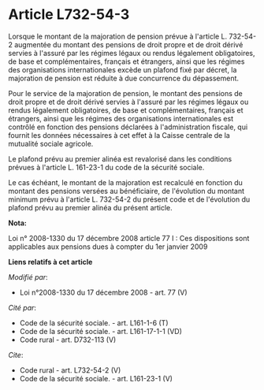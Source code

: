 # Article L732-54-3

Lorsque le montant de la majoration de pension prévue à l'article L. 732-54-2 augmentée du montant des pensions de droit
propre et de droit dérivé servies à l'assuré par les régimes légaux ou rendus légalement obligatoires, de base et
complémentaires, français et étrangers, ainsi que les régimes des organisations internationales excède un plafond fixé par
décret, la majoration de pension est réduite à due concurrence du dépassement. 

Pour le service de la majoration de pension, le montant des pensions de droit propre et de droit dérivé servies à l'assuré
par les régimes légaux ou rendus légalement obligatoires, de base et complémentaires, français et étrangers, ainsi que les
régimes des organisations internationales est contrôlé en fonction des pensions déclarées à l'administration fiscale, qui
fournit les données nécessaires à cet effet à la Caisse centrale de la mutualité sociale agricole. 

Le plafond prévu au premier alinéa est revalorisé dans les conditions prévues à l'article L. 161-23-1 du code de la sécurité
sociale. 

Le cas échéant, le montant de la majoration est recalculé en fonction du montant des pensions versées au bénéficiaire, de
l'évolution du montant minimum prévu à l'article L. 732-54-2 du présent code et de l'évolution du plafond prévu au premier
alinéa du présent article.

**Nota:**

Loi n° 2008-1330 du 17 décembre 2008 article 77 I : Ces dispositions sont applicables aux pensions dues à compter du 1er
janvier 2009

**Liens relatifs à cet article**

_Modifié par_:

  - Loi n°2008-1330 du 17 décembre 2008 - art. 77 (V)

_Cité par_:

  - Code de la sécurité sociale. - art. L161-1-6 (T)
  - Code de la sécurité sociale. - art. L161-17-1-1 (VD)
  - Code rural - art. D732-113 (V)

_Cite_:

  - Code rural - art. L732-54-2 (V)
  - Code de la sécurité sociale. - art. L161-23-1 (V)
